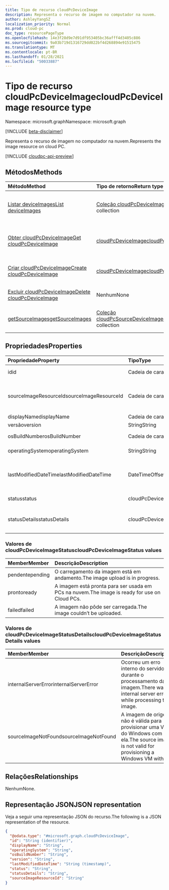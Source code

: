 ```yaml
---
title: Tipo de recurso cloudPcDeviceImage
description: Representa o recurso de imagem no computador na nuvem.
author: AshleyYangSZ
localization_priority: Normal
ms.prod: cloud-pc
doc_type: resourcePageType
ms.openlocfilehash: 14e3f28d9e7d91df953405bc36afff4d3405c886
ms.sourcegitcommit: 9a03b719d1316729dd022bf4d268894e91515475
ms.translationtype: MT
ms.contentlocale: pt-BR
ms.lasthandoff: 01/28/2021
ms.locfileid: "50033887"
---
```

# <a name="cloudpcdeviceimage-resource-type"></a><span data-ttu-id="f477d-103">Tipo de recurso cloudPcDeviceImage</span><span class="sxs-lookup"><span data-stu-id="f477d-103">cloudPcDeviceImage resource type</span></span>

<span data-ttu-id="f477d-104">Namespace: microsoft.graph</span><span class="sxs-lookup"><span data-stu-id="f477d-104">Namespace: microsoft.graph</span></span>

[!INCLUDE [beta-disclaimer](../../includes/beta-disclaimer.md)]

<span data-ttu-id="f477d-105">Representa o recurso de imagem no computador na nuvem.</span><span class="sxs-lookup"><span data-stu-id="f477d-105">Represents the image resource on cloud PC.</span></span>

[!INCLUDE [cloudpc-api-preview](../../includes/cloudpc-api-preview.md)]

## <a name="methods"></a><span data-ttu-id="f477d-106">Métodos</span><span class="sxs-lookup"><span data-stu-id="f477d-106">Methods</span></span>

|<span data-ttu-id="f477d-107">Método</span><span class="sxs-lookup"><span data-stu-id="f477d-107">Method</span></span>|<span data-ttu-id="f477d-108">Tipo de retorno</span><span class="sxs-lookup"><span data-stu-id="f477d-108">Return type</span></span>|<span data-ttu-id="f477d-109">Descrição</span><span class="sxs-lookup"><span data-stu-id="f477d-109">Description</span></span>|
|:---|:---|:---|
|[<span data-ttu-id="f477d-110">Listar deviceImages</span><span class="sxs-lookup"><span data-stu-id="f477d-110">List deviceImages</span></span>](../api/virtualendpoint-list-deviceimages.md)|<span data-ttu-id="f477d-111">[Coleção cloudPcDeviceImage](../resources/cloudpcdeviceimage.md)</span><span class="sxs-lookup"><span data-stu-id="f477d-111">[cloudPcDeviceImage](../resources/cloudpcdeviceimage.md) collection</span></span>|<span data-ttu-id="f477d-112">Listar as propriedades e os relacionamentos dos [objetos cloudPcDeviceImage.](../resources/cloudpcdeviceimage.md)</span><span class="sxs-lookup"><span data-stu-id="f477d-112">List the properties and relationships of [cloudPcDeviceImage](../resources/cloudpcdeviceimage.md) objects.</span></span>|
|[<span data-ttu-id="f477d-113">Obter cloudPcDeviceImage</span><span class="sxs-lookup"><span data-stu-id="f477d-113">Get cloudPcDeviceImage</span></span>](../api/cloudpcdeviceimage-get.md)|[<span data-ttu-id="f477d-114">cloudPcDeviceImage</span><span class="sxs-lookup"><span data-stu-id="f477d-114">cloudPcDeviceImage</span></span>](../resources/cloudpcdeviceimage.md)|<span data-ttu-id="f477d-115">Leia as propriedades e os relacionamentos de um [objeto cloudPcDeviceImage.](../resources/cloudpcdeviceimage.md)</span><span class="sxs-lookup"><span data-stu-id="f477d-115">Read the properties and relationships of a [cloudPcDeviceImage](../resources/cloudpcdeviceimage.md) object.</span></span>|
|[<span data-ttu-id="f477d-116">Criar cloudPcDeviceImage</span><span class="sxs-lookup"><span data-stu-id="f477d-116">Create cloudPcDeviceImage</span></span>](../api/virtualendpoint-post-deviceimages.md)|[<span data-ttu-id="f477d-117">cloudPcDeviceImage</span><span class="sxs-lookup"><span data-stu-id="f477d-117">cloudPcDeviceImage</span></span>](../resources/cloudpcdeviceimage.md)|<span data-ttu-id="f477d-118">Crie um novo [objeto cloudPcDeviceImage.](../resources/cloudpcdeviceimage.md)</span><span class="sxs-lookup"><span data-stu-id="f477d-118">Create a new [cloudPcDeviceImage](../resources/cloudpcdeviceimage.md) object.</span></span>|
|[<span data-ttu-id="f477d-119">Excluir cloudPcDeviceImage</span><span class="sxs-lookup"><span data-stu-id="f477d-119">Delete cloudPcDeviceImage</span></span>](../api/cloudpcdeviceimage-delete.md)|<span data-ttu-id="f477d-120">Nenhum</span><span class="sxs-lookup"><span data-stu-id="f477d-120">None</span></span>|<span data-ttu-id="f477d-121">[Exclua um objeto cloudPcDeviceImage.](../resources/cloudpcdeviceimage.md)</span><span class="sxs-lookup"><span data-stu-id="f477d-121">Delete a [cloudPcDeviceImage](../resources/cloudpcdeviceimage.md) object.</span></span>|
|[<span data-ttu-id="f477d-122">getSourceImages</span><span class="sxs-lookup"><span data-stu-id="f477d-122">getSourceImages</span></span>](../api/cloudpcdeviceimage-getsourceimages.md)|<span data-ttu-id="f477d-123">[Coleção cloudPcSourceDeviceImage](../resources/cloudpcsourcedeviceimage.md)</span><span class="sxs-lookup"><span data-stu-id="f477d-123">[cloudPcSourceDeviceImage](../resources/cloudpcsourcedeviceimage.md) collection</span></span>|<span data-ttu-id="f477d-124">Obter [objetos cloudPcSourceDeviceImage.](../resources/cloudpcsourcedeviceimage.md)</span><span class="sxs-lookup"><span data-stu-id="f477d-124">Get [cloudPcSourceDeviceImage](../resources/cloudpcsourcedeviceimage.md) objects.</span></span>|

## <a name="properties"></a><span data-ttu-id="f477d-125">Propriedades</span><span class="sxs-lookup"><span data-stu-id="f477d-125">Properties</span></span>

|<span data-ttu-id="f477d-126">Propriedade</span><span class="sxs-lookup"><span data-stu-id="f477d-126">Property</span></span>|<span data-ttu-id="f477d-127">Tipo</span><span class="sxs-lookup"><span data-stu-id="f477d-127">Type</span></span>|<span data-ttu-id="f477d-128">Descrição</span><span class="sxs-lookup"><span data-stu-id="f477d-128">Description</span></span>|
|:---|:---|:---|
|<span data-ttu-id="f477d-129">id</span><span class="sxs-lookup"><span data-stu-id="f477d-129">id</span></span>|<span data-ttu-id="f477d-130">Cadeia de caracteres</span><span class="sxs-lookup"><span data-stu-id="f477d-130">String</span></span>|<span data-ttu-id="f477d-131">Identificador exclusivo do recurso de imagem no computador na nuvem.</span><span class="sxs-lookup"><span data-stu-id="f477d-131">Unique identifier for the image resource on cloud PC.</span></span> <span data-ttu-id="f477d-132">Somente leitura.</span><span class="sxs-lookup"><span data-stu-id="f477d-132">Read-only.</span></span>|
|<span data-ttu-id="f477d-133">sourceImageResourceId</span><span class="sxs-lookup"><span data-stu-id="f477d-133">sourceImageResourceId</span></span>|<span data-ttu-id="f477d-134">Cadeia de caracteres</span><span class="sxs-lookup"><span data-stu-id="f477d-134">String</span></span>|<span data-ttu-id="f477d-135">A ID do recurso de imagem de origem no Azure.</span><span class="sxs-lookup"><span data-stu-id="f477d-135">The ID of the source image resource on Azure.</span></span> <span data-ttu-id="f477d-136">Formato obrigatório: "/subscriptions/{subscription-id}/resourceGroups/{resourceGroupName}/providers/Microsoft.Compute/images/{imageName}".</span><span class="sxs-lookup"><span data-stu-id="f477d-136">Required format: "/subscriptions/{subscription-id}/resourceGroups/{resourceGroupName}/providers/Microsoft.Compute/images/{imageName}".</span></span>|
|<span data-ttu-id="f477d-137">displayName</span><span class="sxs-lookup"><span data-stu-id="f477d-137">displayName</span></span>|<span data-ttu-id="f477d-138">Cadeia de caracteres</span><span class="sxs-lookup"><span data-stu-id="f477d-138">String</span></span>|<span data-ttu-id="f477d-139">O nome de exibição da imagem.</span><span class="sxs-lookup"><span data-stu-id="f477d-139">The image's display name.</span></span>|
|<span data-ttu-id="f477d-140">versão</span><span class="sxs-lookup"><span data-stu-id="f477d-140">version</span></span>|<span data-ttu-id="f477d-141">String</span><span class="sxs-lookup"><span data-stu-id="f477d-141">String</span></span>|<span data-ttu-id="f477d-142">A versão da imagem.</span><span class="sxs-lookup"><span data-stu-id="f477d-142">The image version.</span></span> <span data-ttu-id="f477d-143">Por exemplo: 0.0.1, 1.5.13.</span><span class="sxs-lookup"><span data-stu-id="f477d-143">For example: 0.0.1, 1.5.13.</span></span>|
|<span data-ttu-id="f477d-144">osBuildNumber</span><span class="sxs-lookup"><span data-stu-id="f477d-144">osBuildNumber</span></span>|<span data-ttu-id="f477d-145">Cadeia de caracteres</span><span class="sxs-lookup"><span data-stu-id="f477d-145">String</span></span>|<span data-ttu-id="f477d-146">A versão de com build do sistema operacional da imagem.</span><span class="sxs-lookup"><span data-stu-id="f477d-146">The image's OS build version.</span></span> <span data-ttu-id="f477d-147">Por exemplo: 1909.</span><span class="sxs-lookup"><span data-stu-id="f477d-147">For example: 1909.</span></span>|
|<span data-ttu-id="f477d-148">operatingSystem</span><span class="sxs-lookup"><span data-stu-id="f477d-148">operatingSystem</span></span>|<span data-ttu-id="f477d-149">String</span><span class="sxs-lookup"><span data-stu-id="f477d-149">String</span></span>|<span data-ttu-id="f477d-150">O sistema operacional da imagem.</span><span class="sxs-lookup"><span data-stu-id="f477d-150">The image's operating system.</span></span> <span data-ttu-id="f477d-151">Por exemplo: Windows 10 Enterprise.</span><span class="sxs-lookup"><span data-stu-id="f477d-151">For example: Windows 10 Enterprise.</span></span>|
|<span data-ttu-id="f477d-152">lastModifiedDateTime</span><span class="sxs-lookup"><span data-stu-id="f477d-152">lastModifiedDateTime</span></span>|<span data-ttu-id="f477d-153">DateTimeOffset</span><span class="sxs-lookup"><span data-stu-id="f477d-153">DateTimeOffset</span></span>|<span data-ttu-id="f477d-154">Os dados e a hora em que a imagem foi modificada pela última vez.</span><span class="sxs-lookup"><span data-stu-id="f477d-154">The data and time that the image was last modified.</span></span> <span data-ttu-id="f477d-155">A hora é mostrada no formato ISO 8601 e no tempo UTC.</span><span class="sxs-lookup"><span data-stu-id="f477d-155">The time is shown in ISO 8601 format and  Coordinated Universal Time (UTC) time.</span></span> <span data-ttu-id="f477d-156">Por exemplo, meia-noite em UTC no dia 1º de janeiro de 2014 aparece como '2014-01-01T00:00:00Z'.</span><span class="sxs-lookup"><span data-stu-id="f477d-156">For example, midnight UTC on Jan 1, 2014 appears as '2014-01-01T00:00:00Z'.</span></span>|
|<span data-ttu-id="f477d-157">status</span><span class="sxs-lookup"><span data-stu-id="f477d-157">status</span></span>|<span data-ttu-id="f477d-158">cloudPcDeviceImageStatus</span><span class="sxs-lookup"><span data-stu-id="f477d-158">cloudPcDeviceImageStatus</span></span>|<span data-ttu-id="f477d-159">O status da imagem no computador na nuvem.</span><span class="sxs-lookup"><span data-stu-id="f477d-159">The status of the image on cloud PC.</span></span> <span data-ttu-id="f477d-160">Os valores possíveis são: `pending`, `ready`, `failed`.</span><span class="sxs-lookup"><span data-stu-id="f477d-160">Possible values are: `pending`, `ready`, `failed`.</span></span>|
|<span data-ttu-id="f477d-161">statusDetails</span><span class="sxs-lookup"><span data-stu-id="f477d-161">statusDetails</span></span>|<span data-ttu-id="f477d-162">cloudPcDeviceImageStatusDetails</span><span class="sxs-lookup"><span data-stu-id="f477d-162">cloudPcDeviceImageStatusDetails</span></span>|<span data-ttu-id="f477d-163">Os detalhes do status da imagem, que indica por que o carregamento falhou, se aplicável.</span><span class="sxs-lookup"><span data-stu-id="f477d-163">The details of the image's status, which indicates why the upload failed, if applicable.</span></span> <span data-ttu-id="f477d-164">Os valores possíveis são: `internalServerError` e `sourceImageNotFound`.</span><span class="sxs-lookup"><span data-stu-id="f477d-164">Possible values are: `internalServerError`, `sourceImageNotFound`.</span></span>|

### <a name="cloudpcdeviceimagestatus-values"></a><span data-ttu-id="f477d-165">Valores de cloudPcDeviceImageStatus</span><span class="sxs-lookup"><span data-stu-id="f477d-165">cloudPcDeviceImageStatus values</span></span>

|<span data-ttu-id="f477d-166">Member</span><span class="sxs-lookup"><span data-stu-id="f477d-166">Member</span></span>|<span data-ttu-id="f477d-167">Descrição</span><span class="sxs-lookup"><span data-stu-id="f477d-167">Description</span></span>|
|:---|:---|
|<span data-ttu-id="f477d-168">pendente</span><span class="sxs-lookup"><span data-stu-id="f477d-168">pending</span></span>|<span data-ttu-id="f477d-169">O carregamento da imagem está em andamento.</span><span class="sxs-lookup"><span data-stu-id="f477d-169">The image upload is in progress.</span></span>|
|<span data-ttu-id="f477d-170">pronto</span><span class="sxs-lookup"><span data-stu-id="f477d-170">ready</span></span>|<span data-ttu-id="f477d-171">A imagem está pronta para ser usada em PCs na nuvem.</span><span class="sxs-lookup"><span data-stu-id="f477d-171">The image is ready for use on Cloud PCs.</span></span>|
|<span data-ttu-id="f477d-172">failed</span><span class="sxs-lookup"><span data-stu-id="f477d-172">failed</span></span>|<span data-ttu-id="f477d-173">A imagem não pôde ser carregada.</span><span class="sxs-lookup"><span data-stu-id="f477d-173">The image couldn’t be uploaded.</span></span> |

### <a name="cloudpcdeviceimagestatusdetails-values"></a><span data-ttu-id="f477d-174">Valores de cloudPcDeviceImageStatusDetails</span><span class="sxs-lookup"><span data-stu-id="f477d-174">cloudPcDeviceImageStatusDetails values</span></span>

|<span data-ttu-id="f477d-175">Member</span><span class="sxs-lookup"><span data-stu-id="f477d-175">Member</span></span>|<span data-ttu-id="f477d-176">Descrição</span><span class="sxs-lookup"><span data-stu-id="f477d-176">Description</span></span>|
|:---|:---|
|<span data-ttu-id="f477d-177">internalServerError</span><span class="sxs-lookup"><span data-stu-id="f477d-177">internalServerError</span></span>|<span data-ttu-id="f477d-178">Ocorreu um erro interno do servidor durante o processamento da imagem.</span><span class="sxs-lookup"><span data-stu-id="f477d-178">There was an internal server error while processing the image.</span></span>|
|<span data-ttu-id="f477d-179">sourceImageNotFound</span><span class="sxs-lookup"><span data-stu-id="f477d-179">sourceImageNotFound</span></span>|<span data-ttu-id="f477d-180">A imagem de origem não é válida para provisionar uma VM do Windows com ela.</span><span class="sxs-lookup"><span data-stu-id="f477d-180">The source image is not valid for provisioning a Windows VM with it.</span></span>|

## <a name="relationships"></a><span data-ttu-id="f477d-181">Relações</span><span class="sxs-lookup"><span data-stu-id="f477d-181">Relationships</span></span>

<span data-ttu-id="f477d-182">Nenhum</span><span class="sxs-lookup"><span data-stu-id="f477d-182">None.</span></span>

## <a name="json-representation"></a><span data-ttu-id="f477d-183">Representação JSON</span><span class="sxs-lookup"><span data-stu-id="f477d-183">JSON representation</span></span>

<span data-ttu-id="f477d-184">Veja a seguir uma representação JSON do recurso.</span><span class="sxs-lookup"><span data-stu-id="f477d-184">The following is a JSON representation of the resource.</span></span>
<!-- {
  "blockType": "resource",
  "keyProperty": "id",
  "@odata.type": "microsoft.graph.cloudPcDeviceImage",
  "baseType": "microsoft.graph.entity",
  "openType": false
}
-->

``` json
{
  "@odata.type": "#microsoft.graph.cloudPcDeviceImage",
  "id": "String (identifier)",
  "displayName": "String",
  "operatingSystem": "String",
  "osBuildNumber": "String",
  "version": "String",
  "lastModifiedDateTime": "String (timestamp)",
  "status": "String",
  "statusDetails": "String",
  "sourceImageResourceId": "String"
}
```

